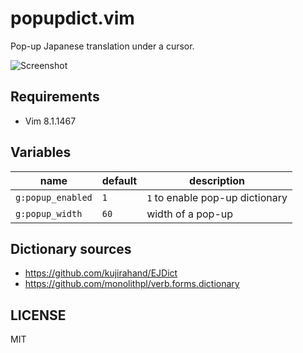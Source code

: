 # popupdict.vim

Pop-up Japanese translation under a cursor.

![Screenshot](screenshot.png)

## Requirements

- Vim 8.1.1467

## Variables

| name              | default | description                     |
|---                |---      |---                              |
| `g:popup_enabled` | `1`     | `1` to enable pop-up dictionary |
| `g:popup_width`   | `60`    | width of a pop-up               |

## Dictionary sources

- https://github.com/kujirahand/EJDict
- https://github.com/monolithpl/verb.forms.dictionary

## LICENSE

MIT
